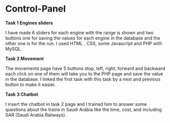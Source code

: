 # Control-Panel

**Task 1 Engines sliders**

I have made 6 sliders for each engine with the range is shown and two buttons one for saving the values for each engine in the database and the other one is for the run. 
I used HTML , CSS, some Javascript and PHP with MySQL.


**Task 2 Movement**

The movements page have 5 buttons stop, left, right, forward and backward each click on one of them will take you to the PHP page and save the value in the database.
I linked the first task with this task by a next and previous button to make it easier.

**Task 3 Chatbot**


I insert the chatbot in task 2 page and I trained him to answer some questions about the trains in Saudi Arabia like the time, cost, and including SAR (Saudi Arabia Railways).



